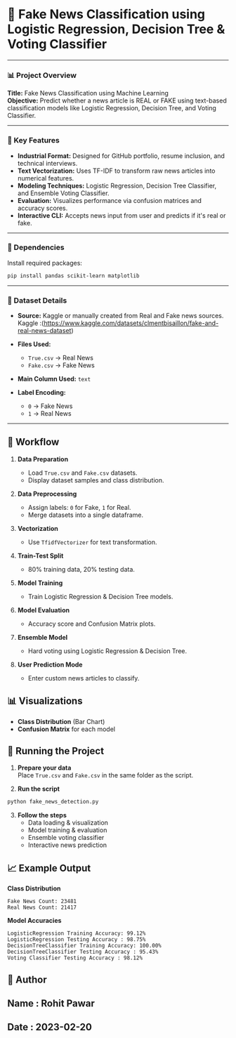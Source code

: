 # 📰 Fake News Classification using Logistic Regression, Decision Tree & Voting Classifier

---

### 📊 Project Overview
**Title:** Fake News Classification using Machine Learning  
**Objective:** Predict whether a news article is REAL or FAKE using text-based classification models like Logistic Regression, Decision Tree, and Voting Classifier.

---

### 🧠 Key Features
- **Industrial Format:** Designed for GitHub portfolio, resume inclusion, and technical interviews.
- **Text Vectorization:** Uses TF-IDF to transform raw news articles into numerical features.
- **Modeling Techniques:** Logistic Regression, Decision Tree Classifier, and Ensemble Voting Classifier.
- **Evaluation:** Visualizes performance via confusion matrices and accuracy scores.
- **Interactive CLI:** Accepts news input from user and predicts if it's real or fake.

---

### 🧰 Dependencies
Install required packages:
```bash
pip install pandas scikit-learn matplotlib
```
---

### 📁 Dataset Details

* **Source:** Kaggle or manually created from Real and Fake news sources.
Kaggle :(https://www.kaggle.com/datasets/clmentbisaillon/fake-and-real-news-dataset)
* **Files Used:**
  * `True.csv` → Real News  
  * `Fake.csv` → Fake News  
* **Main Column Used:** `text`  
* **Label Encoding:**

  * `0` → Fake News  
  * `1` → Real News  

---
## 📂 Workflow
1. **Data Preparation**  
   - Load `True.csv` and `Fake.csv` datasets.
   - Display dataset samples and class distribution.

2. **Data Preprocessing**  
   - Assign labels: `0` for Fake, `1` for Real.
   - Merge datasets into a single dataframe.

3. **Vectorization**  
   - Use `TfidfVectorizer` for text transformation.

4. **Train-Test Split**  
   - 80% training data, 20% testing data.

5. **Model Training**  
   - Train Logistic Regression & Decision Tree models.

6. **Model Evaluation**  
   - Accuracy score and Confusion Matrix plots.

7. **Ensemble Model**  
   - Hard voting using Logistic Regression & Decision Tree.

8. **User Prediction Mode**  
   - Enter custom news articles to classify.

## 📊 Visualizations
- **Class Distribution** (Bar Chart)
- **Confusion Matrix** for each model

## 🚀 Running the Project
1. **Prepare your data**  
   Place `True.csv` and `Fake.csv` in the same folder as the script.

2. **Run the script**
```bash
python fake_news_detection.py
```
3. **Follow the steps**  
   * Data loading & visualization  
   * Model training & evaluation  
   * Ensemble voting classifier  
   * Interactive news prediction

## 📈 Example Output

**Class Distribution**
```
Fake News Count: 23481
Real News Count: 21417
```

**Model Accuracies**
```
LogisticRegression Training Accuracy: 99.12%
LogisticRegression Testing Accuracy : 98.75%
DecisionTreeClassifier Training Accuracy: 100.00%
DecisionTreeClassifier Testing Accuracy : 95.43%
Voting Classifier Testing Accuracy : 98.12%
```

## 📜 Author
## Name : Rohit Pawar
## Date : 2023-02-20

